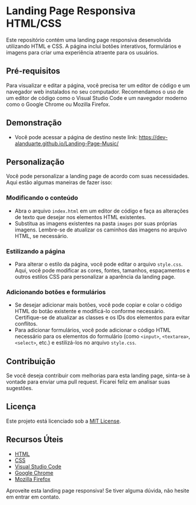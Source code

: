 # Landing Page Responsiva HTML/CSS

Este repositório contém uma landing page responsiva desenvolvida utilizando HTML e CSS. A página inclui botões interativos, formulários e imagens para criar uma experiência atraente para os usuários.

## Pré-requisitos

Para visualizar e editar a página, você precisa ter um editor de código e um navegador web instalados no seu computador. Recomendamos o uso de um editor de código como o Visual Studio Code e um navegador moderno como o Google Chrome ou Mozilla Firefox.

## Demonstração
* Você pode acessar a página de destino neste link: https://dev-alanduarte.github.io/Landing-Page-Music/

## Personalização

Você pode personalizar a landing page de acordo com suas necessidades. Aqui estão algumas maneiras de fazer isso:

### Modificando o conteúdo

- Abra o arquivo `index.html` em um editor de código e faça as alterações de texto que desejar nos elementos HTML existentes.
- Substitua as imagens existentes na pasta `images` por suas próprias imagens. Lembre-se de atualizar os caminhos das imagens no arquivo HTML, se necessário.

### Estilizando a página

- Para alterar o estilo da página, você pode editar o arquivo `style.css`. Aqui, você pode modificar as cores, fontes, tamanhos, espaçamentos e outros estilos CSS para personalizar a aparência da landing page.

### Adicionando botões e formulários

- Se desejar adicionar mais botões, você pode copiar e colar o código HTML do botão existente e modificá-lo conforme necessário. Certifique-se de atualizar as classes e os IDs dos elementos para evitar conflitos.
- Para adicionar formulários, você pode adicionar o código HTML necessário para os elementos do formulário (como `<input>`, `<textarea>`, `<select>`, etc.) e estilizá-los no arquivo `style.css`.

## Contribuição

Se você deseja contribuir com melhorias para esta landing page, sinta-se à vontade para enviar uma pull request. Ficarei feliz em analisar suas sugestões.

## Licença

Este projeto está licenciado sob a [MIT License](LICENSE).

## Recursos Úteis

- [HTML](https://www.w3schools.com/html/)
- [CSS](https://www.w3schools.com/css/)
- [Visual Studio Code](https://code.visualstudio.com/)
- [Google Chrome](https://www.google.com/chrome/)
- [Mozilla Firefox](https://www.mozilla.org/firefox/)

Aproveite esta landing page responsiva! Se tiver alguma dúvida, não hesite em entrar em contato.

